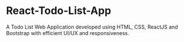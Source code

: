 # React-Todo-List-App
A Todo List Web Application developed using HTML, CSS, ReactJS and Bootstrap with efficient UI/UX and responsiveness.
